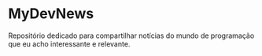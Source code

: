 # MyDevNews
Repositório dedicado para compartilhar notícias do mundo de programação que eu acho interessante e relevante.
